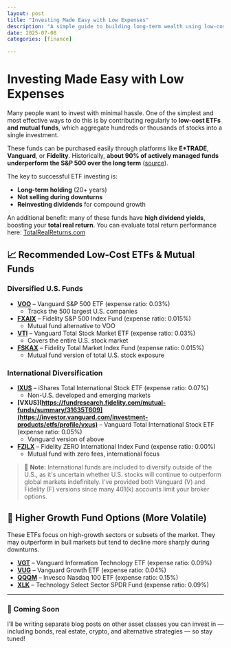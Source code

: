 ```yaml
---
layout: post
title: "Investing Made Easy with Low Expenses"
description: "A simple guide to building long-term wealth using low-cost ETFs and mutual funds. Includes top fund picks and links."
date: 2025-07-08
categories: [finance]

---
```


# Investing Made Easy with Low Expenses

Many people want to invest with minimal hassle. One of the simplest and most effective ways to do this is by contributing regularly to **low-cost ETFs and mutual funds**, which aggregate hundreds or thousands of stocks into a single investment.

These funds can be purchased easily through platforms like **E*TRADE**, **Vanguard**, or **Fidelity**. Historically, **about 90% of actively managed funds underperform the S&P 500 over the long term** ([source](https://www.investopedia.com/can-you-beat-sp-500-11738589)).

The key to successful ETF investing is:
- **Long-term holding** (20+ years)
- **Not selling during downturns**
- **Reinvesting dividends** for compound growth

An additional benefit: many of these funds have **high dividend yields**, boosting your **total real return**. You can evaluate total return performance here: [TotalRealReturns.com](https://totalrealreturns.com)

## 📈 Recommended Low-Cost ETFs & Mutual Funds

### Diversified U.S. Funds
- **[VOO](https://investor.vanguard.com/investment-products/etfs/profile/voo)** – Vanguard S&P 500 ETF (expense ratio: 0.03%)  
  - Tracks the 500 largest U.S. companies
- **[FXAIX](https://fundresearch.fidelity.com/mutual-funds/summary/315911750)** – Fidelity S&P 500 Index Fund (expense ratio: 0.015%)  
  - Mutual fund alternative to VOO
- **[VTI](https://investor.vanguard.com/investment-products/etfs/profile/vti)** – Vanguard Total Stock Market ETF (expense ratio: 0.03%)  
  - Covers the entire U.S. stock market
- **[FSKAX](https://fundresearch.fidelity.com/mutual-funds/summary/315911693)** – Fidelity Total Market Index Fund (expense ratio: 0.015%)  
  - Mutual fund version of total U.S. stock exposure

### International Diversification
- **[IXUS](https://www.ishares.com/us/products/244048/ishares-core-msci-total-international-stock-etf)** – iShares Total International Stock ETF (expense ratio: 0.07%)  
  - Non-U.S. developed and emerging markets
- **[VXUS](https://fundresearch.fidelity.com/mutual-funds/summary/31635T609](https://investor.vanguard.com/investment-products/etfs/profile/vxus)** – Vanguard Total International Stock ETF (expense ratio: 0.05%)  
  - Vanguard version of above
- **[FZILX](https://fundresearch.fidelity.com/mutual-funds/summary/31635T609)** – Fidelity ZERO International Index Fund (expense ratio: 0.00%)  
  - Mutual fund with zero fees, international focus
> 📌 **Note:** International funds are included to diversify outside of the U.S., as it's uncertain whether U.S. stocks will continue to outperform global markets indefinitely. I've provided both Vanguard (V) and Fidelity (F) versions since many 401(k) accounts limit your broker options.

## 🚀 Higher Growth Fund Options (More Volatile)

These ETFs focus on high-growth sectors or subsets of the market. They may outperform in bull markets but tend to decline more sharply during downturns.

- **[VGT](https://investor.vanguard.com/investment-products/etfs/profile/vgt)** – Vanguard Information Technology ETF (expense ratio: 0.09%)
- **[VUG](https://investor.vanguard.com/investment-products/etfs/profile/vug)** – Vanguard Growth ETF (expense ratio: 0.04%)
- **[QQQM](https://www.invesco.com/us/financial-products/etfs/product-detail?audienceType=Investor&productId=ETF-QQQM)** – Invesco Nasdaq 100 ETF (expense ratio: 0.15%)
- **[XLK](https://www.invesco.com/us/financial-products/etfs/product-detail?audienceType=Advisor&productId=ETF-QQQM)** – Technology Select Sector SPDR Fund (expense ratio: 0.09%)

---

### 📢 Coming Soon
I’ll be writing separate blog posts on other asset classes you can invest in — including bonds, real estate, crypto, and alternative strategies — so stay tuned!
